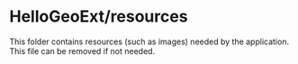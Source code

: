 # HelloGeoExt/resources

This folder contains resources (such as images) needed by the application. This file can
be removed if not needed.
